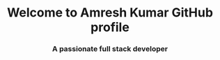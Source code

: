 <h1 align="center"> Welcome to Amresh Kumar GitHub profile</h1>
<h3 align="center">A passionate full stack developer</h3>
